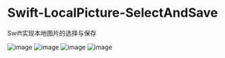 # Swift-LocalPicture-SelectAndSave
Swift实现本地图片的选择与保存

![image](![image](https://github.com/kouliang/Swift-LocalPicture-SelectAndSave/blob/master/image/1.png))
![image](![image](https://github.com/kouliang/Swift-LocalPicture-SelectAndSave/blob/master/image/2.png))
![image](![image](https://github.com/kouliang/Swift-LocalPicture-SelectAndSave/blob/master/image/3.png))
![image](![image](https://github.com/kouliang/Swift-LocalPicture-SelectAndSave/blob/master/image/4.png))
